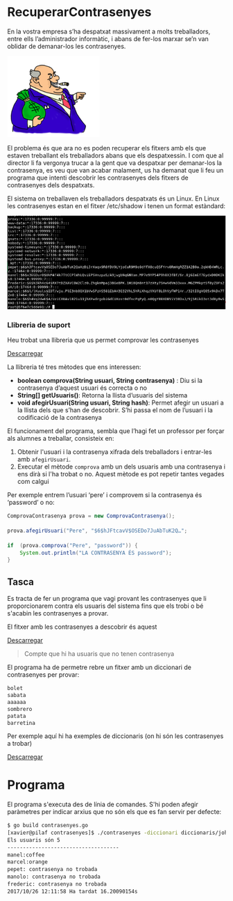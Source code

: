 # RecuperarContrasenyes
En la vostra empresa s’ha despatxat massivament a molts treballadors, entre ells l’administrador informàtic, i abans de fer-los marxar se’n van oblidar de demanar-los les contrasenyes. 

![El director té mal caràcter](https://raw.githubusercontent.com/utrescu/utrescu.github.io/master/images/kefe.png)

El problema és que ara no es poden recuperar els fitxers amb els que estaven treballant els treballadors abans que els despatxessin. I com que al director li fa vergonya trucar a la gent que va despatxar per demanar-los la contrasenya, es veu que van acabar malament, us ha demanat que li feu un programa que intenti descobrir les contrasenyes dels fitxers de contrasenyes dels despatxats.

El sistema on treballaven els treballadors despatxats és un Linux. En Linux les contrasenyes estan en el fitxer /etc/shadow i tenen un format estàndard:

![contrasenyes](https://raw.githubusercontent.com/utrescu/utrescu.github.io/master/images/shadow.png)

### Llibreria de suport
Heu trobat una llibreria que us permet comprovar les contrasenyes 

[Descarregar](https://drive.google.com/file/d/0BxakKCNfTojqUU1USmpVRy0tZ2c/view?usp=sharing "llibreria")

La llibreria té tres mètodes que ens interessen:

* **boolean comprova(String usuari, String contrasenya)** : Diu si la contrasenya d’aquest usuari és correcta o no
* **String[] getUsuaris()**: Retorna la llista d’usuaris del sistema
* **void afegirUsuari(String usuari, String hash)**: Permet afegir un usuari a la llista dels que s’han de descobrir. S’hi passa el nom de l’usuari i la codificació de la contrasenya

El funcionament del programa, sembla que l’hagi fet un professor per forçar als alumnes a treballar, consisteix en:

1. Obtenir l'usuari i la contrasenya xifrada dels treballadors i entrar-les amb `afegirUsuari`. 
2. Executar el mètode `comprova` amb un dels usuaris amb una contrasenya i ens dirà si l'ha trobat o no. Aquest mètode es pot repetir tantes vegades com calgui

Per exemple entrem l’usuari ‘pere’ i comprovem si la contrasenya és ‘password’ o no:

~~~~~~~~~~~~~~~~~~~~~~~~~~~~~~~~java
ComprovaContrasenya prova = new ComprovaContrasenya();

prova.afegirUsuari("Pere", "$6$hJFtcavV$OSEDo7JuAbTuK2Q…";

if  (prova.comprova("Pere", "password")) {
	System.out.println("LA CONTRASENYA ÉS password");
}
~~~~~~~~~~~~~~~~~~~~~~~~~~~~~~~~	    	

Tasca
------------------

Es tracta de fer un programa que vagi provant les contrasenyes que li proporcionarem contra els usuaris del sistema fins que els trobi o bé s'acabin les contrasenyes a provar.

El fitxer amb les contrasenyes a descobrir és aquest 

[Descarregar](https://drive.google.com/file/d/0BxakKCNfTojqbWplU1FfRldDVDA/view?usp=sharing "fitxer amb les contrasenyes")

> Compte que hi ha usuaris que no tenen contrasenya

El programa ha de permetre rebre un fitxer amb un diccionari de contrasenyes per provar: 

    bolet
    sabata
    aaaaaa
    sombrero
    patata
    barretina

Per exemple aquí hi ha exemples de diccionaris (on hi són les contrasenyes a trobar) 

[Descarregar](https://drive.google.com/file/d/0BxakKCNfTojqWkNJQ2luRldTM00/view?usp=sharing "diccionaris")

Programa
====================================
El programa s'executa des de línia de comandes. S'hi poden afegir paràmetres per indicar arxius que no són els que es fan servir per defecte:

~~~~bash
$ go build contrasenyes.go
[xavier@pilaf contrasenyes]$ ./contrasenyes -diccionari diccionaris/john.txt -shadow shadow
Els usuaris són 5
------------------------------------
manel:coffee
marcel:orange
pepet: contrasenya no trobada
manolo: contrasenya no trobada
frederic: contrasenya no trobada
2017/10/26 12:11:58 Ha tardat 16.20090154s
~~~~


